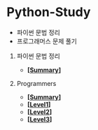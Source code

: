 # Python-Study

- 파이썬 문법 정리
- 프로그래머스 문제 풀기


1. 파이썬 문법 정리 
   - **[[Summary](https://github.com/Hyeonjiwon/Python-Study/tree/main/Programmers)]**

2. Programmers 
   - **[[Summary](https://github.com/Hyeonjiwon/Python-Study/tree/main/Programmers)]**
   - **[[Level1](https://github.com/Hyeonjiwon/Python-Study/tree/main/Programmers/Level1)]**
   - **[[Level2]()]**
   - **[[Level3]()]**